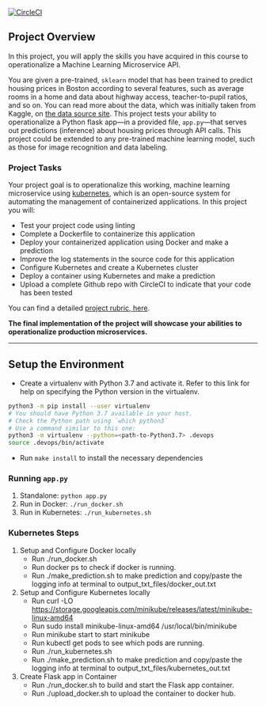 [![CircleCI](https://circleci.com/docs/assets/img/docs/svg-passed.png)](https://app.circleci.com/pipelines/github/LeTanHai/Project4-ML?filter=all)

## Project Overview

In this project, you will apply the skills you have acquired in this course to operationalize a Machine Learning Microservice API. 

You are given a pre-trained, `sklearn` model that has been trained to predict housing prices in Boston according to several features, such as average rooms in a home and data about highway access, teacher-to-pupil ratios, and so on. You can read more about the data, which was initially taken from Kaggle, on [the data source site](https://www.kaggle.com/c/boston-housing). This project tests your ability to operationalize a Python flask app—in a provided file, `app.py`—that serves out predictions (inference) about housing prices through API calls. This project could be extended to any pre-trained machine learning model, such as those for image recognition and data labeling.

### Project Tasks

Your project goal is to operationalize this working, machine learning microservice using [kubernetes](https://kubernetes.io/), which is an open-source system for automating the management of containerized applications. In this project you will:
* Test your project code using linting
* Complete a Dockerfile to containerize this application
* Deploy your containerized application using Docker and make a prediction
* Improve the log statements in the source code for this application
* Configure Kubernetes and create a Kubernetes cluster
* Deploy a container using Kubernetes and make a prediction
* Upload a complete Github repo with CircleCI to indicate that your code has been tested

You can find a detailed [project rubric, here](https://review.udacity.com/#!/rubrics/2576/view).

**The final implementation of the project will showcase your abilities to operationalize production microservices.**

---

## Setup the Environment

* Create a virtualenv with Python 3.7 and activate it. Refer to this link for help on specifying the Python version in the virtualenv. 
```bash
python3 -m pip install --user virtualenv
# You should have Python 3.7 available in your host. 
# Check the Python path using `which python3`
# Use a command similar to this one:
python3 -m virtualenv --python=<path-to-Python3.7> .devops
source .devops/bin/activate
```
* Run `make install` to install the necessary dependencies

### Running `app.py`

1. Standalone:  `python app.py`
2. Run in Docker:  `./run_docker.sh`
3. Run in Kubernetes:  `./run_kubernetes.sh`

### Kubernetes Steps

1. Setup and Configure Docker locally
    * Run ./run_docker.sh
    * Run docker ps to check if docker is running.
    * Run ./make_prediction.sh to make prediction and copy/paste the logging info at terminal to output_txt_files/docker_out.txt
2. Setup and Configure Kubernetes locally
    * Run curl -LO https://storage.googleapis.com/minikube/releases/latest/minikube-linux-amd64
    * Run sudo install minikube-linux-amd64 /usr/local/bin/minikube
    * Run minikube start to start minikube
    * Run kubectl get pods to see which pods are running.
    * Run ./run_kubernetes.sh
    * Run ./make_prediction.sh to make prediction and copy/paste the logging info at terminal to output_txt_files/kubernetes_out.txt
3. Create Flask app in Container
    * Run ./run_docker.sh to build and start the Flask app container.
    * Run ./upload_docker.sh to upload the container to docker hub.
